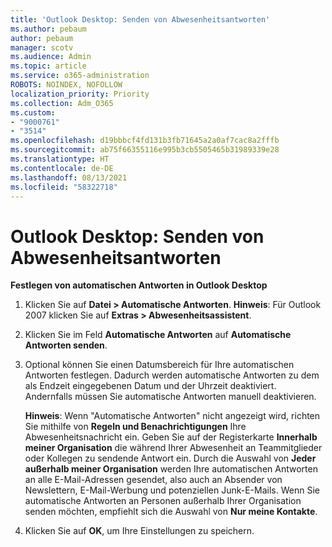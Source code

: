 ```yaml
---
title: 'Outlook Desktop: Senden von Abwesenheitsantworten'
ms.author: pebaum
author: pebaum
manager: scotv
ms.audience: Admin
ms.topic: article
ms.service: o365-administration
ROBOTS: NOINDEX, NOFOLLOW
localization_priority: Priority
ms.collection: Adm_O365
ms.custom:
- "9000761"
- "3514"
ms.openlocfilehash: d19bbbcf4fd131b3fb71645a2a0af7cac8a2fffb
ms.sourcegitcommit: ab75f66355116e995b3cb5505465b31989339e28
ms.translationtype: HT
ms.contentlocale: de-DE
ms.lasthandoff: 08/13/2021
ms.locfileid: "58322718"
---
```

# <a name="outlook-desktop-send-out-of-office-replies"></a>Outlook Desktop: Senden von Abwesenheitsantworten

**Festlegen von automatischen Antworten in Outlook Desktop**

1. Klicken Sie auf **Datei > Automatische Antworten**. 
    **Hinweis**: Für Outlook 2007 klicken Sie auf **Extras > Abwesenheitsassistent**.

2. Klicken Sie im Feld **Automatische Antworten** auf **Automatische Antworten senden**.

3. Optional können Sie einen Datumsbereich für Ihre automatischen Antworten festlegen. Dadurch werden automatische Antworten zu dem als Endzeit eingegebenen Datum und der Uhrzeit deaktiviert. Andernfalls müssen Sie automatische Antworten manuell deaktivieren.

    **Hinweis**: Wenn "Automatische Antworten" nicht angezeigt wird, richten Sie mithilfe von **Regeln und Benachrichtigungen** Ihre Abwesenheitsnachricht ein. Geben Sie auf der Registerkarte **Innerhalb meiner Organisation** die während Ihrer Abwesenheit an Teammitglieder oder Kollegen zu sendende Antwort ein. Durch die Auswahl von **Jeder außerhalb meiner Organisation** werden Ihre automatischen Antworten an alle E-Mail-Adressen gesendet, also auch an Absender von Newslettern, E-Mail-Werbung und potenziellen Junk-E-Mails. Wenn Sie automatische Antworten an Personen außerhalb Ihrer Organisation senden möchten, empfiehlt sich die Auswahl von **Nur meine Kontakte**.

4. Klicken Sie auf **OK**, um Ihre Einstellungen zu speichern.
